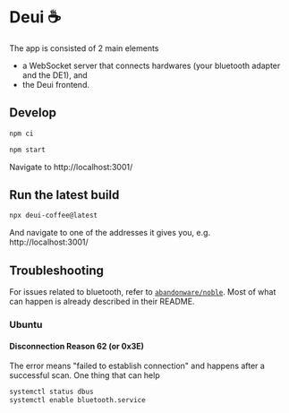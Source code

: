 # Deui ☕️

The app is consisted of 2 main elements

-   a WebSocket server that connects hardwares (your bluetooth adapter and the DE1), and
-   the Deui frontend.

## Develop

```bash
npm ci

npm start
```

Navigate to http://localhost:3001/

## Run the latest build

```bash
npx deui-coffee@latest
```

And navigate to one of the addresses it gives you, e.g. http://localhost:3001/

## Troubleshooting

For issues related to bluetooth, refer to [`abandonware/noble`](https://github.com/abandonware/noble). Most of what can happen is already described in their README.

### Ubuntu

#### Disconnection Reason 62 (or 0x3E)

The error means "failed to establish connection" and happens after a successful scan. One thing that can help

```bash
systemctl status dbus
systemctl enable bluetooth.service
```
